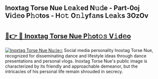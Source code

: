 ## Inoxtag Torse Nue L𝚎a𝚔ed N𝚞𝚍e - Part-0oj Vi𝚍𝚎o P𝚑𝚘tos - H𝚘𝚝 O𝚗𝚕yf𝚊ns L𝚎a𝚔s 3OzOv

# <h2><a href="http://kfc4zq.oniu.top/?m=Inoxtag+Torse+Nue">🔗👉 🔴 Inoxtag Torse Nue P𝚑ot𝚘𝚜 V𝚒d𝚎o</a></h2>

[![Inoxtag Torse Nue Nu𝚍e𝚜](https://i.imgur.com/0qMVB7G.gif)](http://kfc4zq.oniu.top/?m=Inoxtag+Torse+Nue)
Social media personality Inoxtag Torse Nue, recognized for disseminating dance and lifestyle ideas through dance presentations and personal vlogs. Inoxtag Torse Nue's public image is characterized by its friendly and approachable demeanor, but the intricacies of his personal life remain shrouded in secrecy.  
